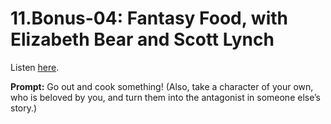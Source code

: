 # 11.Bonus-04: Fantasy Food, with Elizabeth Bear and Scott Lynch 

Listen [here](http://www.writingexcuses.com/2016/11/29/11-bonus-04-fantasy-food-with-elizabeth-bear-and-scott-lynch/). 

**Prompt:** Go out and cook something!
(Also, take a character of your own, who is beloved by you, and turn them into the antagonist in someone else’s story.)
